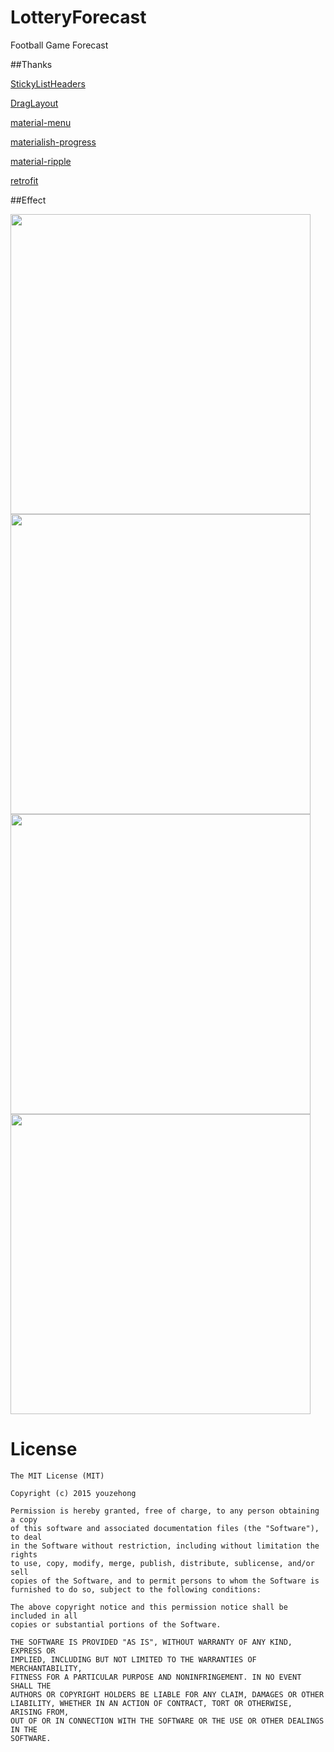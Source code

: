 # LotteryForecast
Football Game Forecast

##Thanks 

[StickyListHeaders](https://github.com/emilsjolander/StickyListHeaders) 

[DragLayout](https://github.com/BlueMor/DragLayout) 

[material-menu](https://github.com/balysv/material-menu) 

[materialish-progress](https://github.com/pnikosis/materialish-progress) 

[material-ripple](https://github.com/balysv/material-ripple) 

[retrofit](http://square.github.io/retrofit/) 

##Effect 

<img src="https://raw.githubusercontent.com/youmu178/Pic/master/football_forecast1.png" width=480 />

<img src="https://raw.githubusercontent.com/youmu178/Pic/master/football_forecast2.png" width=480 />

<img src="https://raw.githubusercontent.com/youmu178/Pic/master/football_forecast3.png" width=480 />

<img src="https://raw.githubusercontent.com/youmu178/Pic/master/football_forecast4.png" width=480 />

License
=======

    The MIT License (MIT)

	Copyright (c) 2015 youzehong

	Permission is hereby granted, free of charge, to any person obtaining a copy
	of this software and associated documentation files (the "Software"), to deal
	in the Software without restriction, including without limitation the rights
	to use, copy, modify, merge, publish, distribute, sublicense, and/or sell
	copies of the Software, and to permit persons to whom the Software is
	furnished to do so, subject to the following conditions:

	The above copyright notice and this permission notice shall be included in all
	copies or substantial portions of the Software.

	THE SOFTWARE IS PROVIDED "AS IS", WITHOUT WARRANTY OF ANY KIND, EXPRESS OR
	IMPLIED, INCLUDING BUT NOT LIMITED TO THE WARRANTIES OF MERCHANTABILITY,
	FITNESS FOR A PARTICULAR PURPOSE AND NONINFRINGEMENT. IN NO EVENT SHALL THE
	AUTHORS OR COPYRIGHT HOLDERS BE LIABLE FOR ANY CLAIM, DAMAGES OR OTHER
	LIABILITY, WHETHER IN AN ACTION OF CONTRACT, TORT OR OTHERWISE, ARISING FROM,
	OUT OF OR IN CONNECTION WITH THE SOFTWARE OR THE USE OR OTHER DEALINGS IN THE
	SOFTWARE.
